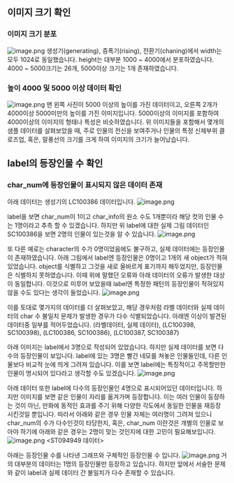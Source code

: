 ## 이미지 크기 확인
### 이미지 크기 분포
![image.png](attachment:994226d4-91a5-4647-8f3b-584687b31d06:image.png)
생성기(generating), 증폭기(rising), 전환기(chaning)에서 width는 모두 1024로 동일했습니다.
height는 대부분 1000 ~ 4000에서 분포하였습니다.
4000 ~ 5000크기는 26개, 5000이상 크기는 1개 존재하였습니다.

### 높이 4000 및 5000 이상 데이터 확인
![image.png](attachment:9ab6037b-6d80-4e2c-82f5-f7aebb0942ac:image.png)
맨 왼쪽 사진이 5000 이상의 높이를 가진 데이터이고, 오른쪽 2개가 4000이상 5000미만의 높이를 가진 이미지입니다.
5000이상의 이미지를 포함하여 4000이상의 이미지의 형태나 특성은 비슷하였습니다.
위 이미지들을 포함해서 몇개의 샘플 데이터를 살펴보았을 때, 주로 인물의 전신을 보여주거나 인물의 특정 신체부위 클로즈업, 혹은, 말풍선의 크기를 크게 하여 이미지의 크기가 늘어났습니다.

## label의 등장인물 수 확인
### char_num에 등장인물이 표시되지 않은 데이터 존재
아래 데이터는 생성기의 LC100386 데이터입니다.
![image.png](attachment:34df90df-af56-4845-ab6c-9f9207476fd6:image.png)

label을 보면 char_num이 1이고 char_info의 원소 수도 1개뿐이라 해당 컷의 인물 수는 1명이라고 추측 할 수 있겠습니다.
하지만 위 label에 대한 실제 그림 데이터인 SC100386을 보면 2명의 인물이 있는것을 알 수 있습니다.
![image.png](attachment:c1ff3afc-c3ad-4e78-bff1-f895487a02ca:image.png)

또 다른 예로는 character의 수가 0명이었음에도 불구하고, 실제 데이터에는 등장인물이 존재하였습니다. 
아래 그림에서 label엔 등장인물은 0명이고 1개의 새 object가 적혀있었습니다. 
object를 식별하고 그것을 새로 올바르게 표기까지 해두었지만, 등장인물은 식별하지 못하였습니다. 
이때 위에 말했던 오류와 아래 데이터의 오류가 발생한 대상이 동일합니다. 
이것으로 미루어 보았을때 label엔 특정한 패턴의 등장인물이 적혀있지 않을 수도 있다는 생각이 들었습니다.
![image.png](attachment:8e7873a9-722c-4583-80d0-3e6ef7e70429:image.png)

이를 토대로 몇가지의 데이터를 더 살펴보았고, 해당 경우처럼 라벨 데이터와 실제 데이터의 char 수 불일치 문제가 발생한 경우가 다수 식별되었습니다.
아래엔 이상이 발견된 데이터중 일부를 적어두었습니다.
(라벨데이터, 실제 데이터), (LC100398, SC100398), (LC100386, SC100386), (LC100387, SC100387)

아래 이미지는 label에서 3명으로 작성되어 있었습니다. 
하지만 실제 데이터를 보면 다수의 등장인물이 보입니다. 
label에 있는 3명은 빨간 네모를 쳐놓은 인물들인데, 다른 인물보다 비교적 눈에 띄게 그려져 있습니다.
이를 보면 label에는 특징적이고 주목할만한 인물이 명시되어 있다라고 생각할 수도 있겠습니다.
![image.png](attachment:42fe0e14-1cc9-49f6-97c3-85642977f516:image.png)

아래 데이터 또한 label에 다수의 등장인물인 4명으로 표시되어있던 데이터입니다. 
하지만 이미지를 보면 같은 인물이 자리를 옮겨가며 등장합니다. 
이는 여러 인물이 등장하는 것이 아닌, 만화에 동적인 효과를 주기 위해 다양한 각도에서 동일한 인물을 재등장 시킨것일 뿐입니다. 
따라서 아래와 같은 경우 인물 자체는 여러명이 그려져 있으니 char_num의 수가 다수인것이 타당한지,
혹은, char_num 이란것은 개별의 인물로 보아야 하기에 아래와 같은 경우는 2명이 맞는 것인지에 대한 고민이 필요해보입니다.
![image.png](attachment:3ee3c167-33ad-4c3e-bf9a-1759faaedf49:image.png)
                                                                   <ST094949 데이터>

아래는 등장인물 수를 나타낸 그래프와 구체적인 등장인물 수 입니다.
![image.png](attachment:07ccb45e-2294-4e1b-9ddd-9cfc5c716049:image.png)
거의 대부분의 데이터는 1명의 등장인물만 등장하고 있습니다. 
하지만 앞에서 서술한 문제와 같이 label과 실제 데이터 간 불일치가 다수 존재할 수 있습니다.
